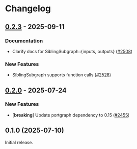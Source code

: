 # Changelog


## [0.2.3](https://github.com/CQCL/hugr/compare/hugr-persistent-v0.2.2...hugr-persistent-v0.2.3) - 2025-09-11

### Documentation

- Clarify docs for SiblingSubgraph::{inputs, outputs} ([#2508](https://github.com/CQCL/hugr/pull/2508))

### New Features

- SiblingSubgraph supports function calls ([#2528](https://github.com/CQCL/hugr/pull/2528))

## [0.2.0](https://github.com/CQCL/hugr/compare/hugr-persistent-v0.1.0...hugr-persistent-v0.2.0) - 2025-07-24

### New Features

- [**breaking**] Update portgraph dependency to 0.15 ([#2455](https://github.com/CQCL/hugr/pull/2455))
## 0.1.0 (2025-07-10)

Initial release.
